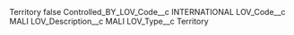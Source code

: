 <?xml version="1.0" encoding="UTF-8"?>
<CustomMetadata xmlns="http://soap.sforce.com/2006/04/metadata" xmlns:xsi="http://www.w3.org/2001/XMLSchema-instance" xmlns:xsd="http://www.w3.org/2001/XMLSchema">
    <label>Territory</label>
    <protected>false</protected>
    <values>
        <field>Controlled_BY_LOV_Code__c</field>
        <value xsi:type="xsd:string">INTERNATIONAL</value>
    </values>
    <values>
        <field>LOV_Code__c</field>
        <value xsi:type="xsd:string">MALI</value>
    </values>
    <values>
        <field>LOV_Description__c</field>
        <value xsi:type="xsd:string">MALI</value>
    </values>
    <values>
        <field>LOV_Type__c</field>
        <value xsi:type="xsd:string">Territory</value>
    </values>
</CustomMetadata>
